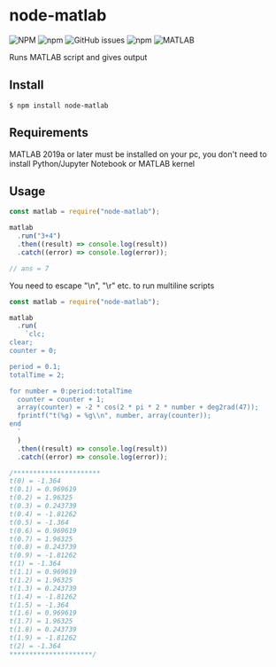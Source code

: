 # node-matlab

![NPM](https://img.shields.io/npm/l/node-matlab?style=flat-square)
![npm](https://img.shields.io/npm/v/node-matlab?style=flat-square)
![GitHub issues](https://img.shields.io/github/issues/zeybek/node-matlab?style=flat-square)
![npm](https://img.shields.io/npm/dw/node-matlab?style=flat-square)
![MATLAB](https://img.shields.io/badge/MATLAB-%3E%3D%202019a-blue?style=flat-square)

Runs MATLAB script and gives output

## Install

```
$ npm install node-matlab
```

## Requirements

MATLAB 2019a or later must be installed on your pc, you don't need to install Python/Jupyter Notebook or MATLAB kernel

## Usage

```js
const matlab = require("node-matlab");

matlab
  .run("3+4")
  .then((result) => console.log(result))
  .catch((error) => console.log(error));

// ans = 7
```

You need to escape "\n", "\r" etc. to run multiline scripts

```js
const matlab = require("node-matlab");

matlab
  .run(
    `clc;
clear;
counter = 0;

period = 0.1;
totalTime = 2;

for number = 0:period:totalTime
  counter = counter + 1;
  array(counter) = -2 * cos(2 * pi * 2 * number + deg2rad(47));
  fprintf("t(%g) = %g\\n", number, array(counter));
end
  `
  )
  .then((result) => console.log(result))
  .catch((error) => console.log(error));

/**********************
t(0) = -1.364
t(0.1) = 0.969619
t(0.2) = 1.96325
t(0.3) = 0.243739
t(0.4) = -1.81262
t(0.5) = -1.364
t(0.6) = 0.969619
t(0.7) = 1.96325
t(0.8) = 0.243739
t(0.9) = -1.81262
t(1) = -1.364
t(1.1) = 0.969619
t(1.2) = 1.96325
t(1.3) = 0.243739
t(1.4) = -1.81262
t(1.5) = -1.364
t(1.6) = 0.969619
t(1.7) = 1.96325
t(1.8) = 0.243739
t(1.9) = -1.81262
t(2) = -1.364
*********************/
```
